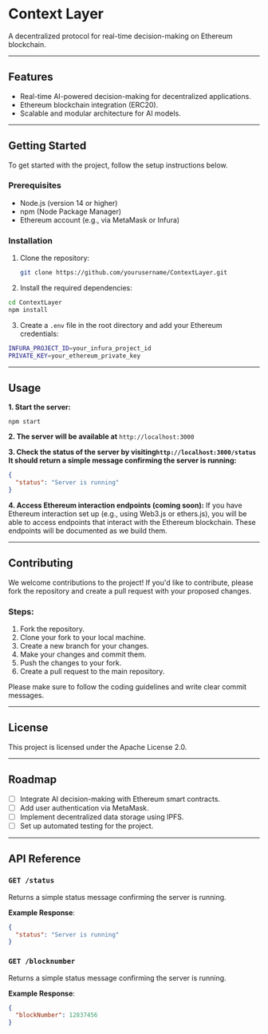 # Context Layer

A decentralized protocol for real-time decision-making on Ethereum blockchain.

---

## Features

- Real-time AI-powered decision-making for decentralized applications.
- Ethereum blockchain integration (ERC20).
- Scalable and modular architecture for AI models.

---

## Getting Started

To get started with the project, follow the setup instructions below.

### Prerequisites

- Node.js (version 14 or higher)
- npm (Node Package Manager)
- Ethereum account (e.g., via MetaMask or Infura)

### Installation

1. Clone the repository:
   ```bash
   git clone https://github.com/yourusername/ContextLayer.git
   ```
2. Install the required dependencies:
```bash
cd ContextLayer
npm install
```
3. Create a `.env` file in the root directory and add your Ethereum credentials:
```bash
INFURA_PROJECT_ID=your_infura_project_id
PRIVATE_KEY=your_ethereum_private_key
```

---

## Usage

**1. Start the server:**
```
npm start
```

**2. The server will be available at** `http://localhost:3000`

**3. Check the status of the server by visiting`http://localhost:3000/status` It should return a simple message confirming the server is running:**
```json
{
  "status": "Server is running"
}
```

**4. Access Ethereum interaction endpoints (coming soon):**
If you have Ethereum interaction set up (e.g., using Web3.js or ethers.js), you will be able to access endpoints that interact with the Ethereum blockchain. These endpoints will be documented as we build them.

---

## Contributing

We welcome contributions to the project! If you'd like to contribute, please fork the repository and create a pull request with your proposed changes.

### Steps:
1. Fork the repository.
2. Clone your fork to your local machine.
3. Create a new branch for your changes.
4. Make your changes and commit them.
5. Push the changes to your fork.
6. Create a pull request to the main repository.

Please make sure to follow the coding guidelines and write clear commit messages.

---

## License
This project is licensed under the Apache License 2.0.

---

## Roadmap

- [ ] Integrate AI decision-making with Ethereum smart contracts.
- [ ] Add user authentication via MetaMask.
- [ ] Implement decentralized data storage using IPFS.
- [ ] Set up automated testing for the project.

---

## API Reference

### `GET /status`

Returns a simple status message confirming the server is running.

**Example Response**:
```json
{
  "status": "Server is running"
}
```

### `GET /blocknumber`

Returns a simple status message confirming the server is running.

**Example Response**:
```json
{
  "blockNumber": 12837456
}
```
